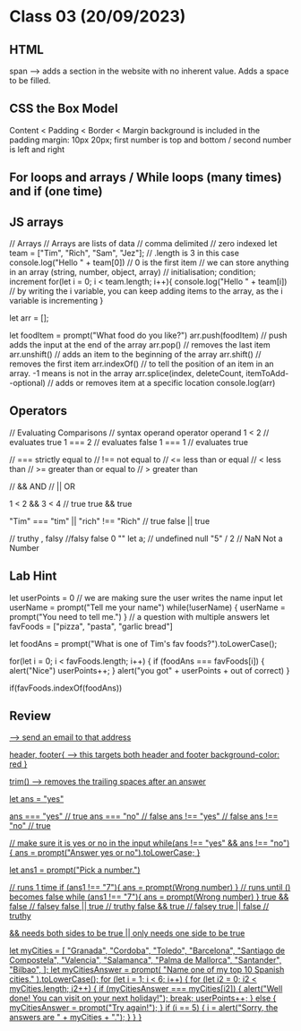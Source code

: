 # Class 03 (20/09/2023)

## HTML

span --> adds a section in the website with no inherent value. Adds a space to be filled.

## CSS the Box Model

Content < Padding < Border < Margin
background is included in the padding
margin: 10px 20px; first number is top and bottom / second number is left and right

## For loops and arrays / While loops (many times) and if (one time)

## JS arrays

// Arrays
// Arrays are lists of data
// comma delimited
// zero indexed
let team = ["Tim", "Rich", "Sam", "Jez"]; // .length is 3 in this case
console.log("Hello " + team[0]) // 0 is the first item
// we can store anything in an array (string, number, object, array)
// initialisation; condition; increment
for(let i = 0; i < team.length; i++){
console.log("Hello " + team[i]) // by writing the i variable, you can keep adding items to the array, as the i variable is incrementing
}

let arr = [];

let foodItem = prompt("What food do you like?")
arr.push(foodItem) // push adds the input at the end of the array
arr.pop() // removes the last item
arr.unshift() // adds an item to the beginning of the array
arr.shift() // removes the first item
arr.indexOf() // to tell the position of an item in an array. -1 means is not in the array
arr.splice(index, deleteCount, itemToAdd--optional) // adds or removes item at a specific location
console.log(arr)

## Operators

// Evaluating Comparisons
// syntax
operand operator operand
1 < 2 // evaluates true
1 === 2 // evaluates false
1 === 1 // evaluates true

// === strictly equal to
// !== not equal to
// <= less than or equal
// < less than
// >= greater than or equal to
// > greater than

// && AND
// || OR

1 < 2 && 3 < 4 // true
true && true

"Tim" === "tim" || "rich" !== "Rich" // true
false || true

// truthy , falsy
//falsy
false
0
""
let a; // undefined
null
"5" / 2 // NaN Not a Number

## Lab Hint

let userPoints = 0
// we are making sure the user writes the name input
let userName = prompt("Tell me your name")
while(!userName) {
userName = prompt("You need to tell me.")
}
// a question with multiple answers
let favFoods = ["pizza", "pasta", "garlic bread"]

let foodAns = prompt("What is one of Tim's fav foods?").toLowerCase();

for(let i = 0; i < favFoods.length; i++) {
if (foodAns === favFoods[i]) {
alert("Nice")
userPoints++;
}
alert("you got" + userPoints + out of correct)
}

if(favFoods.indexOf(foodAns))

## Review

<a href="mailto: email@email.com"> --> send an email to that address

header, footer{ --> this targets both header and footer
background-color: red
}

trim() --> removes the trailing spaces after an answer

let ans = "yes"

ans === "yes" // true
ans === "no" // false
ans !== "yes" // false
ans !== "no" // true

// make sure it is yes or no in the input
while(ans !== "yes" && ans !== "no"){
ans = prompt("Answer yes or no").toLowerCase;
}

let ans1 = prompt("Pick a number.")

// runs 1 time
if (ans1 !== "7"){
ans = prompt(Wrong number)
}
// runs until () becomes false
while (ans1 !== "7"){
ans = prompt(Wrong number)
}
true && false // falsey
false || true // truthy
false && true // falsey
true || false // truthy

&& needs both sides to be true
|| only needs one side to be true

let myCities = [
"Granada",
"Cordoba",
"Toledo",
"Barcelona",
"Santiago de Compostela",
"Valencia",
"Salamanca",
"Palma de Mallorca",
"Santander",
"Bilbao",
];
let myCitiesAnswer = prompt(
"Name one of my top 10 Spanish cities."
).toLowerCase();
for (let i = 1; i < 6; i++) {
for (let i2 = 0; i2 < myCities.length; i2++) {
if (myCitiesAnswer === myCities[i2]) {
alert("Well done! You can visit on your next holiday!");
break;
userPoints++;
} else {
myCitiesAnswer = prompt("Try again!");
}
if (i == 5) {
i = alert("Sorry, the answers are " + myCities + ".");
}
}
}
